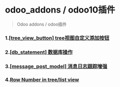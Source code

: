 # odoo_addons / odoo10插件

> Odoo addons / odoo插件

### 1.[[tree_view_button] tree视图自定义添加按钮](tree_view_button)

### 2.[[db_statement] 数据库操作](db_statement)

### 3.[[message_post_model] 消息日志跟踪增强](message_post_model)

### 4.[Row Number in tree/list view](rowno_in_tree)
